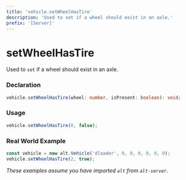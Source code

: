 ```yaml
---
title: 'vehicle.setWheelHasTire'
description: 'Used to set if a wheel should exist in an axle.'
prefix: '[Server]'
---
```


# setWheelHasTire

Used to `set` if a wheel should exist in an axle.

### Declaration

```typescript
vehicle.setWheelHasTire(wheel: number, isPresent: boolean): void;
```

### Usage

```js
vehicle.setWheelHasTire(0, false);
```

### Real World Example

```js
const vehicle = new alt.Vehicle('dloader', 0, 0, 0, 0, 0, 0);
vehicle.setWheelHasTire(2, true);
```

_These examples assume you have imported `alt` from `alt-server`._
